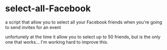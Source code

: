 # select-all-Facebook
a script that allow you to select all your Facebook friends when you're going to send invites for an event 


unfortunely at the time it allow you to select up to 50 friends, but is the only one that works... I'm working hard to improve this.
